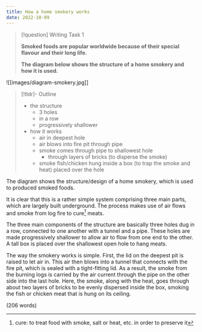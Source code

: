 ```yaml
---
title: How a home smokery works
date: 2022-10-09
---
```


> [!question] Writing Task 1
>
> **Smoked foods are popular worldwide because of their special flavour and their long life.**
>
> **The diagram below shows the structure of a home smokery and how it is used.**

![[images/diagram-smokery.jpg]]

> [!tldr]- Outline
>
> - the structure
>   - 3 holes
>   - in a row
>   - progressively shallower
> - how it works
>   - air in deepest hole
>   - air blows into fire pit through pipe
>   - smoke comes through pipe to shallowest hole
>     - through layers of bricks (to disperse the smoke)
>   - smoke fish/chicken hung inside a box (to trap the smoke and heat) placed over the hole

The diagram shows the structure/design of a home smokery, which is used to produced smoked foods.

It is clear that this is a rather simple system comprising three main parts, which are largely built underground. The process makes use of air flows and smoke from log fire to cure[^1] meats.

The three main components of the structure are basically three holes dug in a row, connected to one another with a tunnel and a pipe. These holes are made progressively shallower to allow air to flow from one end to the other. A tall box is placed over the shallowest open hole to hang meats.

The way the smokery works is simple. First, the lid on the deepest pit is raised to let air in. This air then blows into a tunnel that connects with the fire pit, which is sealed with a tight-fitting lid. As a result, the smoke from the burning logs is carried by the air current through the pipe on the other side into the last hole. Here, the smoke, along with the heat, goes through about two layers of bricks to be evenly dispersed inside the box, smoking the fish or chicken meat that is hung on its ceiling.

(206 words)

[^1]: cure: to treat food with smoke, salt or heat, etc. in order to preserve it
